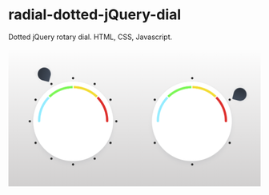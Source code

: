 # radial-dotted-jQuery-dial
Dotted jQuery rotary dial.  HTML, CSS, Javascript.


![alt text](https://github.com/hncleary/radial-dotted-jQuery-dial/blob/master/wheelscreenshot.PNG)
